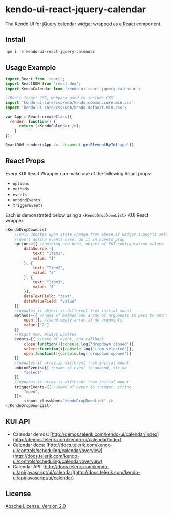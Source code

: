 # kendo-ui-react-jquery-calendar

The Kendo UI for jQuery calendar widget wrapped as a React component.

## Install

```bash
npm i -S kendo-ui-react-jquery-calendar
```

## Usage Example

```javascript
import React from 'react';
import ReactDOM from 'react-dom';
import KendoCalendar from 'kendo-ui-react-jquery-calendar';

//Don't forget CSS, webpack used to include CSS
import 'kendo-ui-core/css/web/kendo.common.core.min.css';
import 'kendo-ui-core/css/web/kendo.default.min.css';

var App = React.createClass({
  render: function() {
	  return (<KendoCalendar />);
	}
});

ReactDOM.render(<App />, document.getElementById('app'));
```

## React Props

Every KUI React Wrapper can make use of the following React props:

* `options`
* `methods`
* `events`
* `unbindEvents`
* `triggerEvents`

Each is demonstrated below using a `<KendoDropDownList>` KUI React wrapper.

```javascript
<KendoDropDownList
	//only updates upon state change from above if widget supports setOptions()
	//don't define events here, do it in events prop
	options={{ //nothing new here, object of KUI configuration values
		dataSource:[{
			text: "Item1",
			value: "1"
		}, {
			text: "Item2",
			value: "2"
		}, {
			text: "Item3",
			value: "3"
		}],
		dataTextField: "text",
		dataValueField: "value"
	}}
	//updates if object is different from initial mount
	methods={{ //name of method and array of arguments to pass to method
		open:[], //send empty array if no arguments
		value:['2']
	}}
	//Right now, always updates
	events={{ //name of event, and callback
		close:function(){console.log('dropdown closed')},
		select:function(){console.log('item selected')},
		open:function(){console.log('dropdown opened')}
	}}
	//updates if array is different from initial mount
	unbindEvents={[ //name of event to unbind, string
		"select"
	]}
	//updates if array is different from initial mount
	triggerEvents={[ //name of event to trigger, string
		"open",
	]}>
		<input className="kendoDropDownList" />
</KendoDropDownList>
```

## KUI API

* Calendar demos: [http://demos.telerik.com/kendo-ui/calendar/index](http://demos.telerik.com/kendo-ui/calendar/index)
* Calendar docs: [http://docs.telerik.com/kendo-ui/controls/scheduling/calendar/overview](http://docs.telerik.com/kendo-ui/controls/scheduling/calendar/overview)
* Calendar API: [http://docs.telerik.com/kendo-ui/api/javascript/ui/calendar](http://docs.telerik.com/kendo-ui/api/javascript/ui/calendar)

## License

[Apache License, Version 2.0](http://www.apache.org/licenses/LICENSE-2.0)
